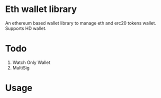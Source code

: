# Eth wallet library

An ethereum based wallet library to manage eth and erc20 tokens wallet. Supports HD wallet.

# Todo

1. Watch Only Wallet
2. MultiSig

# Usage
